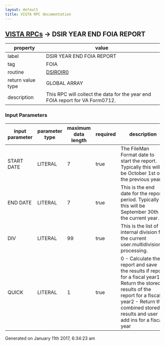 ```yaml
---
layout: default
title: VISTA RPC documentation
---
```




## [VISTA RPCs](TableOfContent.md) &#8594; DSIR YEAR END FOIA REPORT 

 property | value 
--- | --- 
 label | DSIR YEAR END FOIA REPORT
 tag | FOIA
 routine | [DSIROIR0](http://code.osehra.org/dox/Routine_DSIROIR0_source.html)
 return value type | GLOBAL ARRAY
 description | This RPC will collect the data for the year end FOIA report for VA Form0712.

### Input Parameters

| input parameter | parameter type | maximum data length | required | description | 
| --- | --- | --- | --- | --- | 
| START DATE | LITERAL | 7 | true | The FileMan Format date to start the report.  Typically this will be October 1st of the previous year. | 
| END DATE | LITERAL | 7 | true | This is the end date for the report period.  Typically this will be September 30th of the current year. | 
| DIV | LITERAL | 99 | true | This is the list of internal division for the current user.multidivisional processing. | 
| QUICK | LITERAL | 1 | true | 0 - Calculate the report and save the results if report for a fiscal year1 - Return the stored results of the report for a fiscal year2 - Return the combined stored results and user add ins for a fiscal year | 




Generated on January 11th 2017, 6:34:23 am